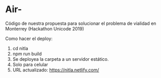 # Air-
Código de nuestra propuesta para solucionar el problema de vialidad en Monterrey (Hackathon Unicode 2019)

Como hacer el deploy:
1. cd nitla
2. npm run build
3. Se deployea la carpeta a un servidor estático.
4. Solo para celular
5. URL actualizado: https://nitla.netlify.com/
